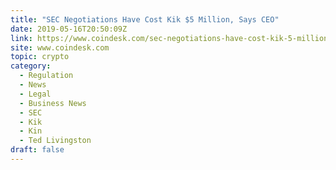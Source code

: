 ```yaml
---
title: "SEC Negotiations Have Cost Kik $5 Million, Says CEO"
date: 2019-05-16T20:50:09Z
link: https://www.coindesk.com/sec-negotiations-have-cost-kik-5-million-says-ceo?utm_medium=RSS&utm_source=hune
site: www.coindesk.com
topic: crypto
category:
  - Regulation
  - News
  - Legal
  - Business News
  - SEC
  - Kik
  - Kin
  - Ted Livingston
draft: false
---
```

